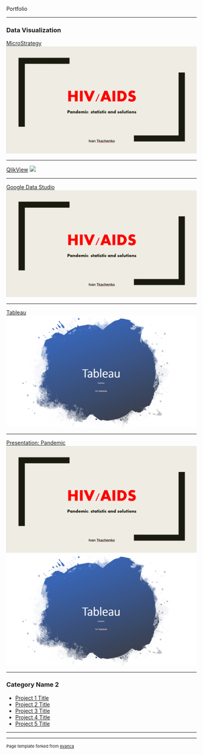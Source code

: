  Portfolio

---

### Data Visualization

[MicroStrategy](/sample_page)
<img src="images/HIV.PNG?raw=true"/>

---
[QlikView](/pdf/sample_presentation.pdf)
<img src="images/dummy_thumbnail.jpg?raw=true"/>

---
[Google Data Studio](/pdf/Pan)
<img src="images/HIV.PNG"/>

---
[Tableau](/pdf/Tableau.pdf)
<img src="images/Tab.PNG"/>

---
[Presentation: Pandemic](/pdf/Pan.pdf)
<img src="images/HIV.PNG"/><img src="images/Tab.PNG"/>


---

### Category Name 2

- [Project 1 Title](http://example.com/)
- [Project 2 Title](http://example.com/)
- [Project 3 Title](http://example.com/)
- [Project 4 Title](http://example.com/)
- [Project 5 Title](http://example.com/)

---




---
<p style="font-size:11px">Page template forked from <a href="https://github.com/evanca/quick-portfolio">evanca</a></p>
<!-- Remove above link if you don't want to attibute -->
